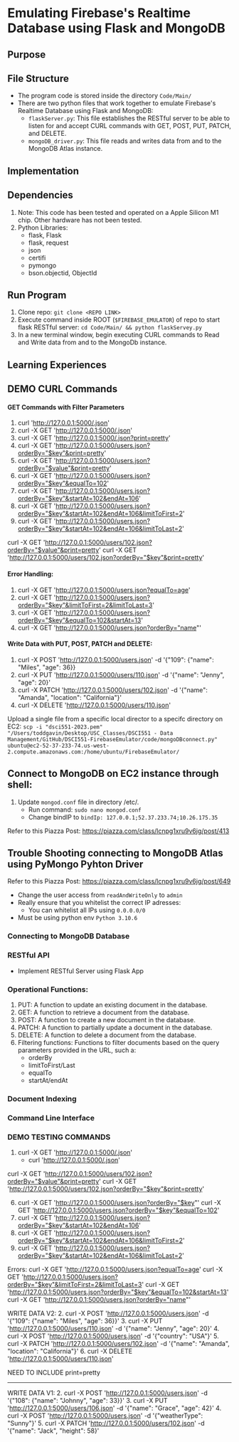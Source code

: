 # Emulating Firebase's Realtime Database using Flask and MongoDB

## Purpose

## File Structure
- The program code is stored inside the directory `Code/Main/`
- There are two python files that work together to emulate Firebase's Realtime Database using Flask and MongoDB:
    - `flaskServer.py`: This file establishes the RESTful server to be able to listen for and accept CURL commands with GET, POST, PUT, PATCH, and DELETE.
    - `mongoDB_driver.py`: This file reads and writes data from and to the MongoDB Atlas instance.

## Implementation

## Dependencies
1. Note: This code has been tested and operated on a Apple Silicon M1 chip. Other hardware has not been tested.
2. Python Libraries:
    - flask, Flask
    - flask, request
    - json
    - certifi
    - pymongo
    - bson.objectid, ObjectId

## Run Program
1. Clone repo: `git clone <REPO LINK>`
2. Execute command inside ROOT (`$FIREBASE_EMULATOR`) of repo to start flask RESTful server: `cd Code/Main/ && python flaskServey.py`
3. In a new terminal window, begin executing CURL commands to Read and Write data from and to the MongoDb instance.

## Learning Experiences

## DEMO CURL Commands

#### GET Commands with Filter Parameters
1. curl 'http://127.0.0.1:5000/.json'
2. curl -X GET 'http://127.0.0.1:5000/.json'
3. curl -X GET 'http://127.0.0.1:5000/.json?print=pretty'
4. curl -X GET 'http://127.0.0.1:5000/users.json?orderBy="$key"&print=pretty'
5. curl -X GET 'http://127.0.0.1:5000/users.json?orderBy="$value"&print=pretty'
6. curl -X GET 'http://127.0.0.1:5000/users.json?orderBy="$key"&equalTo=102'
7. curl -X GET 'http://127.0.0.1:5000/users.json?orderBy="$key"&startAt=102&endAt=106'
8. curl -X GET 'http://127.0.0.1:5000/users.json?orderBy="$key"&startAt=102&endAt=106&limitToFirst=2'
9. curl -X GET 'http://127.0.0.1:5000/users.json?orderBy="$key"&startAt=102&endAt=106&limitToLast=2'

curl -X GET 'http://127.0.0.1:5000/users/102.json?orderBy="$value"&print=pretty'
curl -X GET 'http://127.0.0.1:5000/users/102.json?orderBy="$key"&print=pretty'

#### Error Handling:
1. curl -X GET 'http://127.0.0.1:5000/users.json?equalTo=age'
2. curl -X GET 'http://127.0.0.1:5000/users.json?orderBy="$key"&limitToFirst=2&limitToLast=3'
3. curl -X GET 'http://127.0.0.1:5000/users.json?orderBy="$key"&equalTo=102&startAt=13'
4. curl -X GET 'http://127.0.0.1:5000/users.json?orderBy="name"'

#### Write Data with PUT, POST, PATCH and DELETE:
1. curl -X POST 'http://127.0.0.1:5000/users.json' -d '{"109": {"name": "Miles", "age": 36}}
2. curl -X PUT 'http://127.0.0.1:5000/users/110.json' -d '{"name": "Jenny", "age": 20}'
3. curl -X PATCH 'http://127.0.0.1:5000/users/102.json' -d '{"name": "Amanda", "location": "California"}'
4. curl -X DELETE 'http://127.0.0.1:5000/users/110.json'


































Upload a single file from a specific local director to a specifc directory on EC2:
`scp -i "dsci551-2023.pem" "/Users/toddgavin/Desktop/USC_Classes/DSCI551 - Data Management/GitHub/DSCI551-FirebaseEmulator/code/mongoDBconnect.py" ubuntu@ec2-52-37-233-74.us-west-2.compute.amazonaws.com:/home/ubuntu/FirebaseEmulator/`

## Connect to MongoDB on EC2 instance through shell:
1. Update `mongod.conf` file in directory /etc/. 
    - Run command: `sudo nano mongod.conf`
    - Change bindIP to `bindIp: 127.0.0.1;52.37.233.74;10.26.175.35`

Refer to this Piazza Post: https://piazza.com/class/lcnpg1xru9v6jg/post/413 

## Trouble Shooting connecting to MongoDB Atlas using PyMongo Pyhton Driver
Refer to this Piazza Post: https://piazza.com/class/lcnpg1xru9v6jg/post/649
- Change the user access from `readAndWriteOnly` to `admin`
- Really ensure that you whitelist the correct IP adresses:
    - You can whitelist all IPs using `0.0.0.0/0`
- Must be using python env `Python 3.10.6`

### Connecting to MongoDB Database

### RESTful API
- Implement RESTful Server using Flask App

### Operational Functions:
1. PUT: A function to update an existing document in the database. 
3. GET: A function to retrieve a document from the database. 
3. POST: A function to create a new document in the database. 
4. PATCH: A function to partially update a document in the database. 
5. DELETE: A function to delete a document from the database. 
6. Filtering functions: Functions to filter documents based on the query parameters provided in the URL, such a:
    - orderBy
    - limitToFirst/Last
    - equalTo
    - startAt/endAt

### Document Indexing


### Command Line Interface

### DEMO TESTING COMMANDS
1. curl -X GET 'http://127.0.0.1:5000/.json'
    - curl 'http://127.0.0.1:5000/.json'

curl -X GET 'http://127.0.0.1:5000/users/102.json?orderBy="$value"&print=pretty'
curl -X GET 'http://127.0.0.1:5000/users/102.json?orderBy="$key"&print=pretty'

6. curl -X GET 'http://127.0.0.1:5000/users.json?orderBy="$key"'
   curl -X GET 'http://127.0.0.1:5000/users.json?orderBy="$key"&equalTo=102'
7. curl -X GET 'http://127.0.0.1:5000/users.json?orderBy="$key"&startAt=102&endAt=106'
8. curl -X GET 'http://127.0.0.1:5000/users.json?orderBy="$key"&startAt=102&endAt=106&limitToFirst=2'
9. curl -X GET 'http://127.0.0.1:5000/users.json?orderBy="$key"&startAt=102&endAt=106&limitToLast=2'

Errors:
curl -X GET 'http://127.0.0.1:5000/users.json?equalTo=age'
curl -X GET 'http://127.0.0.1:5000/users.json?orderBy="$key"&limitToFirst=2&limitToLast=3'
curl -X GET 'http://127.0.0.1:5000/users.json?orderBy="$key"&equalTo=102&startAt=13'
curl -X GET 'http://127.0.0.1:5000/users.json?orderBy="name"'

WRITE DATA V2:
2. curl -X POST 'http://127.0.0.1:5000/users.json' -d '{"109": {"name": "Miles", "age": 36}}'
3. curl -X PUT 'http://127.0.0.1:5000/users/110.json' -d '{"name": "Jenny", "age": 20}'
4. curl -X POST 'http://127.0.0.1:5000/users.json' -d '{"country": "USA"}'
5. curl -X PATCH 'http://127.0.0.1:5000/users/102.json' -d '{"name": "Amanda", "location": "California"}'
6. curl -X DELETE 'http://127.0.0.1:5000/users/110.json'

NEED TO INCLUDE print=pretty

---------------------------------------------

WRITE DATA V1:
2. curl -X POST 'http://127.0.0.1:5000/users.json' -d '{"108": {"name": "Johnny", "age": 33}}'
3. curl -X PUT 'http://127.0.0.1:5000/users/106.json' -d '{"name": "Grace", "age": 42}'
4. curl -X POST 'http://127.0.0.1:5000/users.json' -d '{"weatherType": "Sunny"}'
5. curl -X PATCH 'http://127.0.0.1:5000/users/102.json' -d '{"name": "Jack", "height": 58}'

